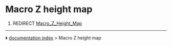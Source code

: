 # Macro Z height map
1.  REDIRECT [Macro_Z_Height_Map](Macro_Z_Height_Map.md)



---
⏵ [documentation index](../README.md) > Macro Z height map
